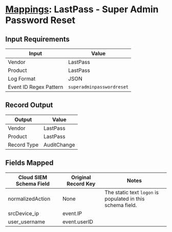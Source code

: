 # [Mappings](README.md): LastPass - Super Admin Password Reset

## Input Requirements

|Input|Value|
|-----|-----|
|Vendor|LastPass|
|Product|LastPass|
|Log Format|JSON|
|Event ID Regex Pattern|`superadminpasswordreset`|

## Record Output

|Output|Value|
|------|-----|
|Vendor|LastPass|
|Product|LastPass|
|Record Type|AuditChange|

## Fields Mapped

|Cloud SIEM Schema Field|Original Record Key|Notes|
|-----------------------|-------------------|-----|
|normalizedAction|None|The static text `logon` is populated in this schema field.|
|srcDevice_ip|event.IP||
|user_username|event.userID||

